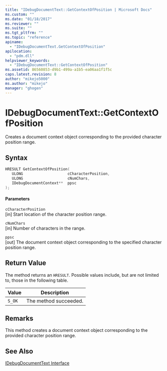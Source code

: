 ```yaml
---
title: "IDebugDocumentText::GetContextOfPosition | Microsoft Docs"
ms.custom: ""
ms.date: "01/18/2017"
ms.reviewer: ""
ms.suite: ""
ms.tgt_pltfrm: ""
ms.topic: "reference"
apiname: 
  - "IDebugDocumentText.GetContextOfPosition"
apilocation: 
  - "pdm.dll"
helpviewer_keywords: 
  - "IDebugDocumentText::GetContextOfPosition"
ms.assetid: 86560853-d9b1-499a-a1b5-ea06aa1f1f5c
caps.latest.revision: 8
author: "mikejo5000"
ms.author: "mikejo"
manager: "ghogen"
---
```

# IDebugDocumentText::GetContextOfPosition
Creates a document context object corresponding to the provided character position range.  
  
## Syntax  
  
```cpp
HRESULT GetContextOfPosition(  
   ULONG                    cCharacterPosition,  
   ULONG                    cNumChars,  
   IDebugDocumentContext**  ppsc  
);  
```  
  
#### Parameters  
 `cCharacterPosition`  
 [in] Start location of the character position range.  
  
 `cNumChars`  
 [in] Number of characters in the range.  
  
 `ppsc`  
 [out] The document context object corresponding to the specified character position range.  
  
## Return Value  
 The method returns an `HRESULT`. Possible values include, but are not limited to, those in the following table.  
  
|Value|Description|  
|-----------|-----------------|  
|`S_OK`|The method succeeded.|  
  
## Remarks  
 This method creates a document context object corresponding to the provided character position range.  
  
## See Also  
 [IDebugDocumentText Interface](../../winscript/reference/idebugdocumenttext-interface.md)